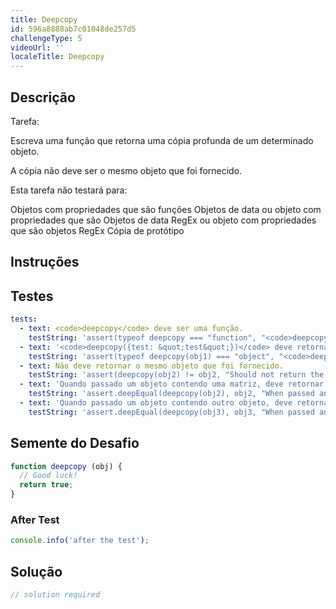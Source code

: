 ```yaml
---
title: Deepcopy
id: 596a8888ab7c01048de257d5
challengeType: 5
videoUrl: ''
localeTitle: Deepcopy
---
```


## Descrição
<section id="description"> Tarefa: <p> Escreva uma função que retorna uma cópia profunda de um determinado objeto. </p><p> A cópia não deve ser o mesmo objeto que foi fornecido. </p><p> Esta tarefa não testará para: </p> Objetos com propriedades que são funções Objetos de data ou objeto com propriedades que são Objetos de data RegEx ou objeto com propriedades que são objetos RegEx Cópia de protótipo </section>

## Instruções
<section id="instructions">
</section>

## Testes
<section id='tests'>

```yml
tests:
  - text: <code>deepcopy</code> deve ser uma função.
    testString: 'assert(typeof deepcopy === "function", "<code>deepcopy</code> should be a function.");'
  - text: '<code>deepcopy({test: &quot;test&quot;})</code> deve retornar um objeto.'
    testString: 'assert(typeof deepcopy(obj1) === "object", "<code>deepcopy({test: "test"})</code> should return an object.");'
  - text: Não deve retornar o mesmo objeto que foi fornecido.
    testString: 'assert(deepcopy(obj2) != obj2, "Should not return the same object that was provided.");'
  - text: 'Quando passado um objeto contendo uma matriz, deve retornar uma cópia profunda do objeto.'
    testString: 'assert.deepEqual(deepcopy(obj2), obj2, "When passed an object containing an array, should return a deep copy of the object.");'
  - text: 'Quando passado um objeto contendo outro objeto, deve retornar uma cópia profunda do objeto.'
    testString: 'assert.deepEqual(deepcopy(obj3), obj3, "When passed an object containing another object, should return a deep copy of the object.");'

```

</section>

## Semente do Desafio
<section id='challengeSeed'>

<div id='js-seed'>

```js
function deepcopy (obj) {
  // Good luck!
  return true;
}

```

</div>


### After Test
<div id='js-teardown'>

```js
console.info('after the test');
```

</div>

</section>

## Solução
<section id='solution'>

```js
// solution required
```
</section>
